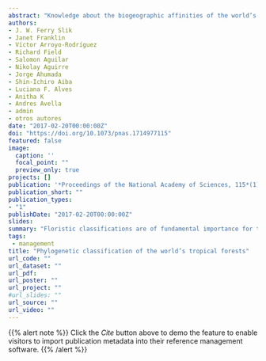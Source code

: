 ```yaml
---
abstract: "Knowledge about the biogeographic affinities of the world’s tropical forests helps to better understand regional differences in forest structure, diversity, composition, and dynamics. Such understanding will enable anticipation of region-specific responses to global environmental change. Modern phylogenies, in combination with broad coverage of species inventory data, now allow for global biogeographic analyses that take species evolutionary distance into account. Here we present a classification of the world’s tropical forests based on their phylogenetic similarity. We identify five principal floristic regions and their floristic relationships: (i) Indo-Pacific, (ii) Subtropical, (iii) African, (iv) American, and (v) Dry forests. Our results do not support the traditional neo- versus paleotropical forest division but instead separate the combined American and African forests from their Indo-Pacific counterparts. We also find indications for the existence of a global dry forest region, with representatives in America, Africa, Madagascar, and India. Additionally, a northern-hemisphere Subtropical forest region was identified with representatives in Asia and America, providing support for a link between Asian and American northern-hemisphere forests."
authors:
- J. W. Ferry Slik
- Janet Franklin
- Víctor Arroyo-Rodríguez
- Richard Field
- Salomon Aguilar
- Nikolay Aguirre
- Jorge Ahumada
- Shin-Ichiro Aiba
- Luciana F. Alves
- Anitha K
- Andres Avella
- admin
- otros autores
date: "2017-02-20T00:00:00Z"
doi: "https://doi.org/10.1073/pnas.1714977115"
featured: false
image:
  caption: ''
  focal_point: ""
  preview_only: true
projects: []
publication: '*Proceedings of the National Academy of Sciences, 115*(1)'
publication_short: ""
publication_types:
- "1"
publishDate: "2017-02-20T00:00:00Z"
slides: 
summary: "Floristic classifications are of fundamental importance for these efforts. Here we provide a global tropical forest classification that is explicitly based on community evolutionary similarity, resulting in identification of five major tropical forest regions and their relationships: (i) Indo-Pacific, (ii) Subtropical, (iii) African, (iv) American, and (v) Dry forests."
tags:
 - management
title: "Phylogenetic classification of the world’s tropical forests"
url_code: ""
url_dataset: ""
url_pdf: 
url_poster: ""
url_project: ""
#url_slides: ""
url_source: ""
url_video: ""
---
```


{{% alert note %}}
Click the *Cite* button above to demo the feature to enable visitors to import publication metadata into their reference management software.
{{% /alert %}}

